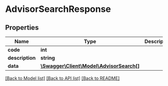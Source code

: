 # AdvisorSearchResponse

## Properties
Name | Type | Description | Notes
------------ | ------------- | ------------- | -------------
**code** | **int** |  | 
**description** | **string** |  | 
**data** | [**\Swagger\Client\Model\AdvisorSearch[]**](AdvisorSearch.md) |  | [optional] 

[[Back to Model list]](../README.md#documentation-for-models) [[Back to API list]](../README.md#documentation-for-api-endpoints) [[Back to README]](../README.md)



